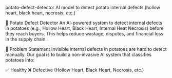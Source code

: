 potato-defect-detector
AI model to detect potato internal defects (hollow heart, black heart, necrosis, etc.)

🥔 Potato Defect Detector
An AI-powered system to detect internal defects in potatoes (e.g., Hollow Heart, Black Heart, Internal Heat Necrosis) before they reach buyers.
This helps reduce wastage, disputes, and financial loss in the supply chain.

🚀 Problem Statement
Invisible internal defects in potatoes are hard to detect manually.
Our goal is to build a non-invasive AI system that classifies potatoes into:

✅ Healthy
❌ Defective (Hollow Heart, Black Heart, Necrosis, etc.)
